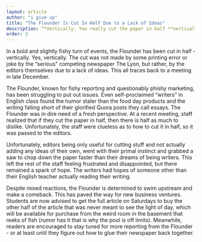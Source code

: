 ```yaml
---
layout: article
author: "i give up"
title: "The Flounder Is Cut In Half Due to a Lack of Ideas"
description: “*Vertically. You really cut the paper in half **vertically**. Who the*"
order: 3
---
```


In a bold and slightly fishy turn of events, the Flounder has been cut in half - vertically. Yes, vertically. The cut was not made by some printing error or joke by the “serious” competing newspaper The Lyon, but rather, by the editors themselves due to a lack of ideas. This all traces back to a meeting in late December.

The Flounder, known for fishy reporting and questionably phishy marketing, has been struggling to put out issues. Even self-proclaimed “writers” in English class found the humor staler than the food day products and the writing falling short of their glorified Quora posts they call essays. The Flounder was in dire need of a fresh perspective.  At a recent meeting, staff realized that if they cut the paper in half, then there is half as much to dislike. Unfortunately, the staff were clueless as to how to cut it in half, so it was passed to the editors.

Unfortunately, editors being only useful for cutting stuff and not actually adding any ideas of their own, went with their primal instinct and grabbed a saw to chop down the paper faster than their dreams of being writers. This left the rest of the staff feeling frustrated and disappointed, but there remained a spark of hope. The writers had hopes of someone other than their English teacher actually reading their writing.

Despite mixed reactions, the Flounder is determined to swim upstream and make a comeback. This has paved the way for new business ventures. Students are now advised to get the full article on Saturdays to buy the other half of the article that was never meant to see the light of day, which will be available for purchase from the weird room in the basement that reeks  of fish (rumor has it that is why the pool is off limits). Meanwhile, readers are encouraged to stay tuned for more reporting from the Flounder - or at least until they figure out how to glue their newspaper back together.


